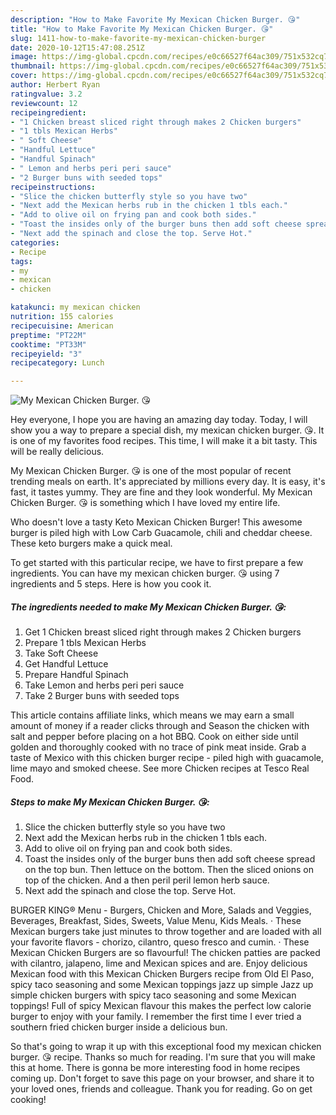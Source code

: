 ```yaml
---
description: "How to Make Favorite My Mexican Chicken Burger. 😘"
title: "How to Make Favorite My Mexican Chicken Burger. 😘"
slug: 1411-how-to-make-favorite-my-mexican-chicken-burger
date: 2020-10-12T15:47:08.251Z
image: https://img-global.cpcdn.com/recipes/e0c66527f64ac309/751x532cq70/my-mexican-chicken-burger-😘-recipe-main-photo.jpg
thumbnail: https://img-global.cpcdn.com/recipes/e0c66527f64ac309/751x532cq70/my-mexican-chicken-burger-😘-recipe-main-photo.jpg
cover: https://img-global.cpcdn.com/recipes/e0c66527f64ac309/751x532cq70/my-mexican-chicken-burger-😘-recipe-main-photo.jpg
author: Herbert Ryan
ratingvalue: 3.2
reviewcount: 12
recipeingredient:
- "1 Chicken breast sliced right through makes 2 Chicken burgers"
- "1 tbls Mexican Herbs"
- " Soft Cheese"
- "Handful Lettuce"
- "Handful Spinach"
- " Lemon and herbs peri peri sauce"
- "2 Burger buns with seeded tops"
recipeinstructions:
- "Slice the chicken butterfly style so you have two"
- "Next add the Mexican herbs rub in the chicken 1 tbls each."
- "Add to olive oil on frying pan and cook both sides."
- "Toast the insides only of the burger buns then add soft cheese spread on the top bun. Then lettuce on the bottom. Then the sliced onions on top of the chicken. And a then peril peril lemon herb sauce."
- "Next add the spinach and close the top. Serve Hot."
categories:
- Recipe
tags:
- my
- mexican
- chicken

katakunci: my mexican chicken 
nutrition: 155 calories
recipecuisine: American
preptime: "PT22M"
cooktime: "PT33M"
recipeyield: "3"
recipecategory: Lunch

---
```



![My Mexican Chicken Burger. 😘](https://img-global.cpcdn.com/recipes/e0c66527f64ac309/751x532cq70/my-mexican-chicken-burger-😘-recipe-main-photo.jpg)

Hey everyone, I hope you are having an amazing day today. Today, I will show you a way to prepare a special dish, my mexican chicken burger. 😘. It is one of my favorites food recipes. This time, I will make it a bit tasty. This will be really delicious.

My Mexican Chicken Burger. 😘 is one of the most popular of recent trending meals on earth. It's appreciated by millions every day. It is easy, it's fast, it tastes yummy. They are fine and they look wonderful. My Mexican Chicken Burger. 😘 is something which I have loved my entire life.

Who doesn&#39;t love a tasty Keto Mexican Chicken Burger! This awesome burger is piled high with Low Carb Guacamole, chili and cheddar cheese. These keto burgers make a quick meal.


To get started with this particular recipe, we have to first prepare a few ingredients. You can have my mexican chicken burger. 😘 using 7 ingredients and 5 steps. Here is how you cook it.

<!--inarticleads1-->

##### The ingredients needed to make My Mexican Chicken Burger. 😘:

1. Get 1 Chicken breast sliced right through makes 2 Chicken burgers
1. Prepare 1 tbls Mexican Herbs
1. Take  Soft Cheese
1. Get Handful Lettuce
1. Prepare Handful Spinach
1. Take  Lemon and herbs peri peri sauce
1. Take 2 Burger buns with seeded tops


This article contains affiliate links, which means we may earn a small amount of money if a reader clicks through and Season the chicken with salt and pepper before placing on a hot BBQ. Cook on either side until golden and thoroughly cooked with no trace of pink meat inside. Grab a taste of Mexico with this chicken burger recipe - piled high with guacamole, lime mayo and smoked cheese. See more Chicken recipes at Tesco Real Food. 

<!--inarticleads2-->

##### Steps to make My Mexican Chicken Burger. 😘:

1. Slice the chicken butterfly style so you have two
1. Next add the Mexican herbs rub in the chicken 1 tbls each.
1. Add to olive oil on frying pan and cook both sides.
1. Toast the insides only of the burger buns then add soft cheese spread on the top bun. Then lettuce on the bottom. Then the sliced onions on top of the chicken. And a then peril peril lemon herb sauce.
1. Next add the spinach and close the top. Serve Hot.


BURGER KING® Menu - Burgers, Chicken and More, Salads and Veggies, Beverages, Breakfast, Sides, Sweets, Value Menu, Kids Meals. · These Mexican burgers take just minutes to throw together and are loaded with all your favorite flavors - chorizo, cilantro, queso fresco and cumin. · These Mexican Chicken Burgers are so flavourful! The chicken patties are packed with cilantro, jalapeno, lime and Mexican spices and are. Enjoy delicious Mexican food with this Mexican Chicken Burgers recipe from Old El Paso, spicy taco seasoning and some Mexican toppings jazz up simple Jazz up simple chicken burgers with spicy taco seasoning and some Mexican toppings! Full of spicy Mexican flavour this makes the perfect low calorie burger to enjoy with your family. I remember the first time I ever tried a southern fried chicken burger inside a delicious bun. 

So that's going to wrap it up with this exceptional food my mexican chicken burger. 😘 recipe. Thanks so much for reading. I'm sure that you will make this at home. There is gonna be more interesting food in home recipes coming up. Don't forget to save this page on your browser, and share it to your loved ones, friends and colleague. Thank you for reading. Go on get cooking!

